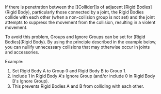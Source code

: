If there is penetration between the [[Collider]]s of adjacent [Rigid Bodies](Rigid Body), particularly those connected by a joint, the Rigid Bodies collide with each other (when a non-collision group is not set) and the joint attempts to suppress the movement from the collision, resulting in a violent movement.

To avoid this problem, Groups and Ignore Groups can be set for [Rigid Bodies](Rigid Body).
By using the principle described in the example below, you can nullify unnecessary collisions that may otherwise occur in joints and accessories.

Example:

1. Set Rigid Body A to Group 0 and Rigid Body B to Group 1.
2. Include 1 in Rigid Body A's Ignore Group (and/or include 0 in Rigid Body B's Ignore Group).
3. This prevents Rigid Bodies A and B from colliding with each other.